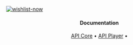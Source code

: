 <a href="https://store.steampowered.com/app/1841660/nanos_world/" target="_blank">![wishlist-now](https://user-images.githubusercontent.com/6226807/178711097-d3e3be2e-a909-4ba0-91b9-3a62d14a7664.png)</a>

<h4 align="center">Documentation</h4>

<p align="center">
  <a href="https://github.com/DioneB/nanos_survival_server/tree/main/resources/core#methodscore">API Core</a> •
  <a href="https://github.com/DioneB/nanos_survival_server/tree/main/resources/core#methodsplayer">API Player</a> •
</p>


